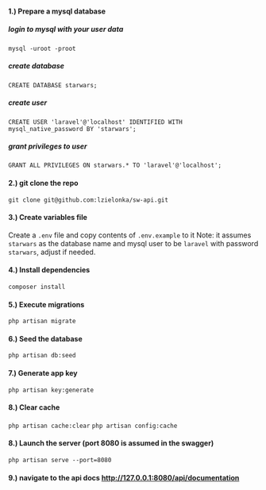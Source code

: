#### 1.) Prepare a mysql database

##### login to mysql with your user data
`mysql -uroot -proot`
##### create database
`CREATE DATABASE starwars;`
##### create user
`CREATE USER 'laravel'@'localhost' IDENTIFIED WITH mysql_native_password BY 'starwars';`
##### grant privileges to user
`GRANT ALL PRIVILEGES ON starwars.* TO 'laravel'@'localhost';`

#### 2.) git clone the repo
`git clone git@github.com:lzielonka/sw-api.git`

#### 3.) Create variables file
Create a `.env` file and copy contents of `.env.example` to it
Note: it assumes `starwars` as the database name and mysql user to be `laravel` with password `starwars`, adjust if needed.

#### 4.) Install dependencies
`composer install`

#### 5.) Execute migrations
`php artisan migrate`

#### 6.) Seed the database
`php artisan db:seed`

#### 7.) Generate app key
`php artisan key:generate`

#### 8.) Clear cache
`php artisan cache:clear`
`php artisan config:cache`

#### 8.) Launch the server (port 8080 is assumed in the swagger)
`php artisan serve --port=8080`

#### 9.) navigate to the api docs http://127.0.0.1:8080/api/documentation
